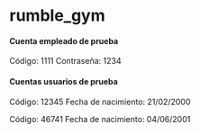 # rumble_gym

#### Cuenta empleado de prueba
Código: 1111
Contraseña: 1234

#### Cuentas usuarios de prueba
Código: 12345
Fecha de nacimiento: 21/02/2000

Código: 46741
Fecha de nacimiento: 04/06/2001


